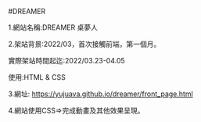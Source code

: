 #DREAMER <br>

1.網站名稱:DREAMER 桌夢人<br>

2.架站背景:2022/03，首次接觸前端，第一個月。<br>

實際架站時間起迄:2022/03.23-04.05<br>

使用:HTML & CSS <br>

3.網址: https://yujuava.github.io/dreamer/front_page.html <br>

4.網站使用CSS=>完成動畫及其他效果呈現。
